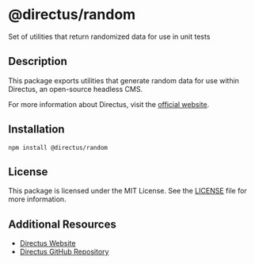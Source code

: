 # @directus/random

Set of utilities that return randomized data for use in unit tests

## Description

This package exports utilities that generate random data for use within Directus, an open-source headless CMS.

For more information about Directus, visit the [official website](https://directus.io).

## Installation

```shell
npm install @directus/random
```

## License

This package is licensed under the MIT License. See the
[LICENSE](https://github.com/directus/directus/blob/main/packages/random/license) file for more information.

## Additional Resources

- [Directus Website](https://directus.io)
- [Directus GitHub Repository](https://github.com/directus/directus)
